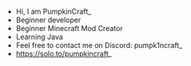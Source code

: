 - Hi, I am PumpkinCraft_
- Beginner developer
- Beginner Minecraft Mod Creator
- Learning Java
- Feel free to contact me on Discord: pumpk1ncraft_
- https://solo.to/pumpkincraft_
